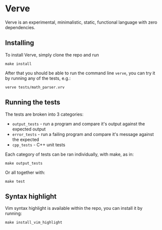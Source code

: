 # Verve

Verve is an experimental, minimalistic, static, functional language with zero dependencies.

## Installing

To install Verve, simply clone the repo and run
```
make install
```

After that you should be able to run the command line `verve`, you can try it by running any of the tests, e.g.:
```
verve tests/math_parser.vrv
```

## Running the tests

The tests are broken into 3 categories:
* `output_tests` - run a program and compare it's output against the expected output
* `error_tests` - run a failing program and compare it's message against the expected
* `cpp_tests` - C++ unit tests

Each category of tests can be ran individually, with make, as in:
```
make output_tests
```

Or all together with:
```
make test
```

## Syntax highlight
Vim syntax highlight is available within the repo, you can install it by running:
```
make install_vim_highlight
```
